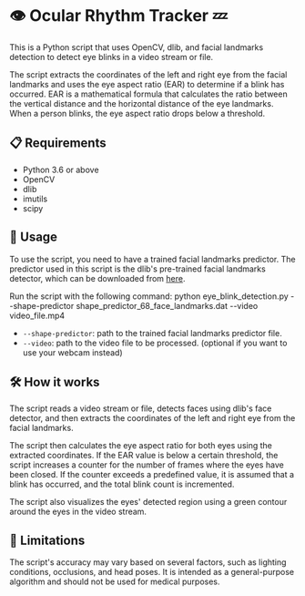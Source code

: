 # 👁️ Ocular Rhythm Tracker 💤


This is a Python script that uses OpenCV, dlib, and facial landmarks detection to detect eye blinks in a video stream or file.

The script extracts the coordinates of the left and right eye from the facial landmarks and uses the eye aspect ratio (EAR) to determine if a blink has occurred. EAR is a mathematical formula that calculates the ratio between the vertical distance and the horizontal distance of the eye landmarks. When a person blinks, the eye aspect ratio drops below a threshold.

## 📋 Requirements
- Python 3.6 or above
- OpenCV
- dlib
- imutils
- scipy

## 📌 Usage
To use the script, you need to have a trained facial landmarks predictor. The predictor used in this script is the dlib's pre-trained facial landmarks detector, which can be downloaded from [here](https://github.com/davisking/dlib-models/blob/master/shape_predictor_68_face_landmarks.dat.bz2).

Run the script with the following command:
python eye_blink_detection.py --shape-predictor shape_predictor_68_face_landmarks.dat --video video_file.mp4

- `--shape-predictor`: path to the trained facial landmarks predictor file.
- `--video`: path to the video file to be processed. (optional if you want to use your webcam instead)

## 🛠️ How it works
The script reads a video stream or file, detects faces using dlib's face detector, and then extracts the coordinates of the left and right eye from the facial landmarks.

The script then calculates the eye aspect ratio for both eyes using the extracted coordinates. If the EAR value is below a certain threshold, the script increases a counter for the number of frames where the eyes have been closed. If the counter exceeds a predefined value, it is assumed that a blink has occurred, and the total blink count is incremented.

The script also visualizes the eyes' detected region using a green contour around the eyes in the video stream.

## 🚫 Limitations
The script's accuracy may vary based on several factors, such as lighting conditions, occlusions, and head poses. It is intended as a general-purpose algorithm and should not be used for medical purposes.


